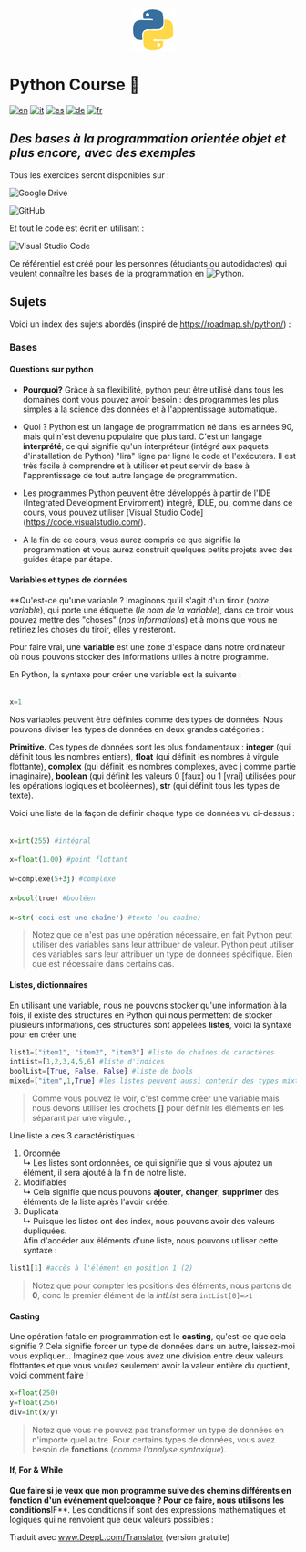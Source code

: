 <p  align="center">

<img  src="assets/python.gif"  alt="Python Logo"  width="75"  height="75">

</p>

# Python Course 🐍

[![en](https://img.shields.io/badge/lang-en-white.svg)](https://github.com/crippaemanuele/python/blob/master/README.md)
[![it](https://img.shields.io/badge/lang-it-blue.svg)](https://github.com/crippaemanuele/python/blob/master/README.it.md)
[![es](https://img.shields.io/badge/lang-es-red.svg)](https://github.com/crippaemanuele/python/blob/master/README.es.md)
[![de](https://img.shields.io/badge/lang-de-yellow.svg)](https://github.com/crippaemanuele/python/blob/master/README.de.md)
[![fr](https://img.shields.io/badge/lang-fr-purple.svg)](https://github.com/crippaemanuele/python/blob/master/README.fr.md)

## _Des bases à la programmation orientée objet et plus encore, avec des exemples_

Tous les exercices seront disponibles sur :

![Google Drive](https://img.shields.io/badge/Google%20Drive-4285F4?style=for-the-badge&logo=googledrive&logoColor=white)

![GitHub](https://img.shields.io/badge/GitHub-100000?style=for-the-badge&logo=github&logoColor=white)

Et tout le code est écrit en utilisant :

![Visual Studio Code](https://img.shields.io/badge/VSCode-0078D4?style=for-the-badge&logo=visual%20studio%20code&logoColor=white)

Ce référentiel est créé pour les personnes (étudiants ou autodidactes) qui veulent connaître les bases de la programmation en ![Python](https://img.shields.io/badge/Python-FFD43B?style=for-the-badge&logo=python&logoColor=blue).

## Sujets

Voici un index des sujets abordés (inspiré de <https://roadmap.sh/python/>) :

### Bases

#### Questions sur python

- **Pourquoi?** Grâce à sa flexibilité, python peut être utilisé dans tous les domaines dont vous pouvez avoir besoin : des programmes les plus simples à la science des données et à l'apprentissage automatique.

- Quoi ? Python est un langage de programmation né dans les années 90, mais qui n'est devenu populaire que plus tard. C'est un langage **interprété**, ce qui signifie qu'un interpréteur (intégré aux paquets d'installation de Python) "lira" ligne par ligne le code et l'exécutera. Il est très facile à comprendre et à utiliser et peut servir de base à l'apprentissage de tout autre langage de programmation.

- Les programmes Python peuvent être développés à partir de l'IDE (Integrated Development Enviroment) intégré, IDLE, ou, comme dans ce cours, vous pouvez utiliser [Visual Studio Code] (<https://code.visualstudio.com/>).

- A la fin de ce cours, vous aurez compris ce que signifie la programmation et vous aurez construit quelques petits projets avec des guides étape par étape.

#### Variables et types de données

 **Qu'est-ce qu'une variable ? Imaginons qu'il s'agit d'un tiroir (_notre variable_), qui porte une étiquette (_le nom de la variable_), dans ce tiroir vous pouvez mettre des "choses" (_nos informations_) et à moins que vous ne retiriez les choses du tiroir, elles y resteront.

 Pour faire vrai, une **variable** est une zone d'espace dans notre ordinateur où nous pouvons stocker des informations utiles à notre programme.

 En Python, la syntaxe pour créer une variable est la suivante :

 ```python

 x=1

 ```

 Nos variables peuvent être définies comme des types de données. Nous pouvons diviser les types de données en deux grandes catégories :

 **Primitive.** Ces types de données sont les plus fondamentaux : **integer** (qui définit tous les nombres entiers), **float** (qui définit les nombres à virgule flottante), **complex** (qui définit les nombres complexes, avec j comme partie imaginaire), **boolean** (qui définit les valeurs 0 [faux] ou 1 [vrai] utilisées pour les opérations logiques et booléennes), **str** (qui définit tous les types de texte).

 Voici une liste de la façon de définir chaque type de données vu ci-dessus :

 ```python

 x=int(255) #intégral

 x=float(1.00) #point flottant

 w=complexe(5+3j) #complexe

 x=bool(true) #booléen

 x=str('ceci est une chaîne') #texte (ou chaîne)

 ```

> Notez que ce n'est pas une opération nécessaire, en fait Python peut utiliser des variables sans leur attribuer de valeur.
> Python peut utiliser des variables sans leur attribuer un type de données spécifique.  Bien que
> est nécessaire dans certains cas.

#### Listes, dictionnaires

En utilisant une variable, nous ne pouvons stocker qu'une information à la fois, il existe des structures en Python qui nous permettent de stocker plusieurs informations, ces structures sont appelées **listes**, voici la syntaxe pour en créer une

```python
list1=["item1", "item2", "item3"] #liste de chaînes de caractères
intList=[1,2,3,4,5,6] #liste d'indices
boolList=[True, False, False] #liste de bools
mixed=["item",1,True] #les listes peuvent aussi contenir des types mixtes
```  

> Comme vous pouvez le voir, c'est comme créer une variable mais nous devons utiliser les
> crochets **[]** pour définir les éléments en les séparant par une virgule.
> **,**  

Une liste a ces 3 caractéristiques :

1. Ordonnée  
 ↳ Les listes sont ordonnées, ce qui signifie que si vous ajoutez un élément, il sera ajouté à la fin de notre liste.
2. Modifiables  
 ↳ Cela signifie que nous pouvons **ajouter**, **changer**, **supprimer** des éléments de la liste après l'avoir créée.
3. Duplicata  
 ↳ Puisque les listes ont des index, nous pouvons avoir des valeurs dupliquées.  
Afin d'accéder aux éléments d'une liste, nous pouvons utiliser cette syntaxe :

```python
list1[1] #accès à l'élément en position 1 (2)

```

> Notez que pour compter les positions des éléments, nous partons de **0**, donc le premier élément de la _intList_ sera ``intList[0]=>1``

#### Casting

Une opération fatale en programmation est le **casting**, qu'est-ce que cela signifie ? Cela signifie forcer un type de données dans un autre, laissez-moi vous expliquer...
Imaginez que vous avez une division entre deux valeurs flottantes et que vous voulez seulement avoir la valeur entière du quotient, voici comment faire !

 ```python
 x=float(250)
 y=float(256)
 div=int(x/y)

 ```

> Notez que vous ne pouvez pas transformer un type de données en n'importe quel autre.
> Pour certains types de données, vous avez besoin de **fonctions** (_comme l'analyse syntaxique_).

#### If, For & While  

**Que faire si je veux que mon programme suive des chemins différents en fonction d'un événement quelconque ?
Pour ce faire, nous utilisons les conditions**IF**. Les conditions if sont des expressions mathématiques et logiques qui ne renvoient que deux valeurs possibles :

Traduit avec www.DeepL.com/Translator (version gratuite)
